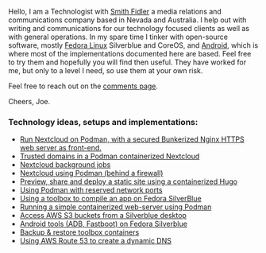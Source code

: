 Hello, I am a Technologist with [Smith Fidler](http://smithfidler.com) a media relations and communications company based in Nevada and Australia. I help out with writing and communications for our technology focused clients as well as with general operations. In my spare time I tinker with open-source software, mostly [Fedora Linux](https://getfedora.org/) Silverblue and CoreOS, and [Android](https://source.android.com/), which is where most of the implementations documented here are based. Feel free to try them and hopefully you will find then useful. They have worked for me, but only to a level I need, so use them at your own risk.

Feel free to reach out on the [comments page](https://github.com/joefidler/joefidler.github.io/discussions/2#discussion-3404039).

Cheers, Joe.

### Technology ideas, setups and implementations:

* [Run Nextcloud on Podman, with a secured Bunkerized Nginx HTTPS web server as front-end.](https://github.com/joefidler/joefidler.github.io/wiki/Run-Nextcloud-on-Podman,-with-a-secured-Bunkerized-Nginx-HTTPS-web-server-as-front-end.)
* [Trusted domains in a Podman containerized Nextcloud](https://github.com/joefidler/joefidler.github.io/wiki/Trusted-domains-in-a-Podman-containerized-Nextcloud)
* [Nextcloud background jobs](https://github.com/joefidler/joefidler.github.io/wiki/Nextcloud-Background-Jobs)
* [Nextcloud using Podman (behind a firewall)](https://github.com/joefidler/joefidler.github.io/wiki/Nextcloud-using-podman-behind-a-firewall)
* [Preview, share and deploy a static site using a containerized Hugo](https://github.com/joefidler/joefidler.github.io/wiki/Preview,-share-and-deploy-(to-S3)-a-Hugo-static-web-site)
* [Using Podman with reserved network ports](https://github.com/joefidler/joefidler.github.io/wiki/Redirecting-reserved-network-ports-for-Podman)
* [Using a toolbox to compile an app on Fedora SilverBlue](https://github.com/joefidler/joefidler.github.io/wiki/Compile-a-C-language-app-on-Fedora-Silverblue-using-a-toolbox)
* [Running a simple containerized web-server using Podman](https://github.com/joefidler/joefidler.github.io/wiki/Quick-&-easy-containerized-web-server-with-Podman)
* [Access AWS S3 buckets from a Silverblue desktop](https://github.com/joefidler/joefidler.github.io/wiki/Access-S3-buckets-from-Fedora-SIlverblue)
* [Android tools (ADB, Fastboot) on Fedora Silverblue](https://github.com/joefidler/joefidler.github.io/wiki/Using-Android-tools-(ADB,-Fastboot)-on-Fedora-Silverblue)
* [Backup & restore toolbox containers](https://github.com/joefidler/joefidler.github.io/wiki/Backup-and-restore-Toolbox-containers)
* [Using AWS Route 53 to create a dynamic DNS](https://github.com/joefidler/joefidler.github.io/wiki/Using-AWS-Route-53-to-create-a-dynamic-DNS.)

